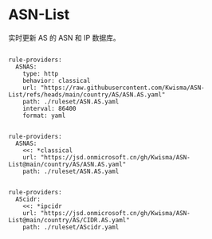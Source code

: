 
# ASN-List

实时更新 AS 的 ASN 和 IP 数据库。

<pre><code class="language-javascript">
rule-providers:
  ASNAS:
    type: http
    behavior: classical
    url: "https://raw.githubusercontent.com/Kwisma/ASN-List/refs/heads/main/country/AS/ASN.AS.yaml"
    path: ./ruleset/ASN.AS.yaml
    interval: 86400
    format: yaml
</code></pre>

<pre><code class="language-javascript">
rule-providers:
  ASNAS:
    <<: *classical
    url: "https://jsd.onmicrosoft.cn/gh/Kwisma/ASN-List@main/country/AS/ASN.AS.yaml"
    path: ./ruleset/ASN.AS.yaml
</code></pre>

<pre><code class="language-javascript">
rule-providers:
  AScidr:
    <<: *ipcidr
    url: "https://jsd.onmicrosoft.cn/gh/Kwisma/ASN-List@main/country/AS/CIDR.AS.yaml"
    path: ./ruleset/AScidr.yaml
</code></pre>